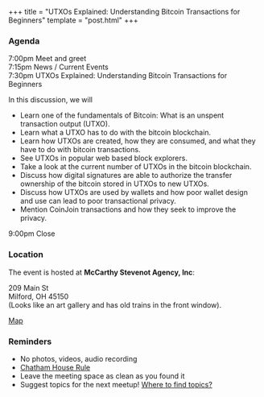 +++
title = "UTXOs Explained: Understanding Bitcoin Transactions for Beginners"
template = "post.html"
+++


### Agenda

7:00pm Meet and greet  
7:15pm News / Current Events  
7:30pm UTXOs Explained: Understanding Bitcoin Transactions for Beginners  

In this discussion, we will  

- Learn one of the fundamentals of Bitcoin: What is an unspent transaction output (UTXO).
- Learn what a UTXO has to do with the bitcoin blockchain.
- Learn how UTXOs are created, how they are consumed, and what they have to do with bitcoin transactions.
- See UTXOs in popular web based block explorers.
- Take a look at the current number of UTXOs in the bitcoin blockchain.
- Discuss how digital signatures are able to authorize the transfer ownership of the bitcoin stored in UTXOs to new UTXOs.
- Discuss how UTXOs are used by wallets and how poor wallet design and use can lead to poor transactional privacy.
- Mention CoinJoin transactions and how they seek to improve the privacy.

9:00pm Close  


### Location

The event is hosted at **McCarthy Stevenot Agency, Inc**:

209 Main St  
Milford, OH 45150  
(Looks like an art gallery and has old trains in the front window).  

[Map](https://www.google.com/maps/place/McCarthy+Stevenot+Agency,+Inc./@39.1741388,-84.2966441,17z/data=!4m12!1m6!3m5!1s0x884053ded069cfdf:0xa6db0edc78b578da!2sMcCarthy+Stevenot+Agency,+Inc.!8m2!3d39.1741282!4d-84.295781!3m4!1s0x884053ded069cfdf:0xa6db0edc78b578da!8m2!3d39.1741282!4d-84.295781)


### Reminders

- No photos, videos, audio recording
- [Chatham House Rule](https://www.chathamhouse.org/about-us/chatham-house-rule)
- Leave the meeting space as clean as you found it
- Suggest topics for the next meetup! [Where to find topics?](/about/find-topics)


